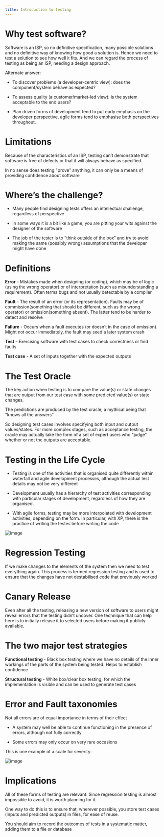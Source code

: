 ```yaml
---
title: Introduction to testing
---
```


# Why test software?

Software is an ISP, so no definitive specification, many possible
solutions and no definitive way of knowing how good a solution is. Hence
we need to test a solution to see how well it fits. And we can regard
the process of testing as being an ISP, needing a design approach.

Alternate answer:

- To discover problems (a developer-centric view): does the
  component/system behave as expected?

- To assess quality (a customer/market-led view): is the system
  acceptable to the end users?

- Plan driven forms of development tend to put early emphasis on the
  developer perspective, agile forms tend to emphasise both
  perspectives throughout.

# Limitations

Because of the characteristics of an ISP, testing can’t demonstrate that
software is free of defects or that it will always behave as specified.

In no sense does testing "prove" anything, it can only be a means of
providing confidence about software

# Where’s the challenge?

- Many people find designing tests offers an intellectual challenge,
  regardless of perspective

- In some ways it is a bit like a game, you are pitting your wits
  against the designer of the software

- The job of the tester is to "think outside of the box" and try to
  avoid making the same (possibly wrong) assumptions that the
  developer might have done

# Definitions

**Error** - Mistakes made when designing (or coding), which may be of
logic (using the wrong operator) or of interpretation (such as
misunderstanding a requirement). Often terms bugs and not usually
detectable by a compiler

**Fault** - The result of an error (or its representation). Faults may
be of commission(something that should be different, such as the wrong
operator) or omission(something absent). The latter tend to be harder to
detect and resolve

**Failure** - Occurs when a fault executes (or doesn’t in the case of
omission). Might not occur immediately, the fault may seed a later
system crash

**Test** - Exercising software with test cases to check correctness or
find faults

**Test case** - A set of inputs together with the expected outputs

# The Test Oracle

The key action when testing is to compare the value(s) or state changes
that are output from our test case with some predicted value(s) or state
changes.

The predictions are produced by the test oracle, a mythical being that
"knows all the answers"

So designing test cases involves specifying both input and output
values/states. For more complex stages, such as acceptance testing, the
oracle may actually take the form of a set of expert users who "judge"
whether or not the outputs are acceptable.

# Testing in the Life Cycle

- Testing is one of the activities that is organised quite differently
  within waterfall and agile development processes, although the
  actual test details may not be very different

- Development usually has a hierarchy of test activities corresponding
  with particular stages of development, regardless of how they are
  organised.

- With agile forms, testing may be more interpolated with development
  activities, depending on the form. In particular, with XP, there is
  the practice of writing the testes before writing the code

![image](/img/Year_2/Software_Engineering/Testing/Introduction/v-model.png)

# Regression Testing

If we make changes to the elements of the system then we need to test
everything again. This process is termed regression testing and is used
to ensure that the changes have not destabilised code that previously
worked

# Canary Release

Even after all the testing, releasing a new version of software to users
might reveal errors that the testing didn’t uncover. One technique that
can help here is to initially release it to selected users before making
it publicly available.

# The two major test strategies

**Functional testing** - Black box testing where we have no details of
the inner workings of the parts of the system being tested. Helps to
establish confidence

**Structural testing** - White box/clear box testing, for which the
implementation is visible and can be used to generate test cases

# Error and Fault taxonomies

Not all errors are of equal importance in terms of their effect

- A system may well be able to continue functioning in the presence of
  errors, although not fully correctly

- Some errors may only occur on very rare occasions

This is one example of a scale for severity:

![image](/img/Year_2/Software_Engineering/Testing/Introduction/severity.png)

# Implications

All of these forms of testing are relevant. Since regression testing is
almost impossible to avoid, it is worth planning for it.

One way to do this is to ensure that, wherever possible, you store test
cases (inputs and predicted outputs) in files, for ease of reuse.

You should aim to record the outcomes of tests in a systematic matter,
adding them to a file or database
